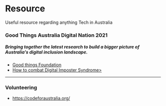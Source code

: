 # Resource
Useful resource regarding anything Tech in Australia

### Good Things Australia Digital Nation 2021
##### Bringing together the latest research to build a bigger picture of Australia's digital inclusion landscape.

- <a href="https://www.goodthingsfoundation.org.au/"> Good things Foundation</a>
- <a href="https://www.goodthingsfoundation.org.au/news/digital-nation-australia-2021/?utm_campaign=EB_WB_2021_10-Webinar-How-to-combat-Digital-Imposter-Syndrome&utm_medium=email&utm_source=pardot">How to combat Digital Imposter Syndrome></a>

---------------------------------------------------------------------------------------------------------------------------------------------------------------------------------
### Volunteering

- https://codeforaustralia.org/

